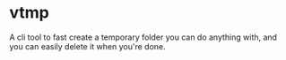 # vtmp

A cli tool to fast create a temporary folder you can do anything with, and you can easily delete it when you're done.
